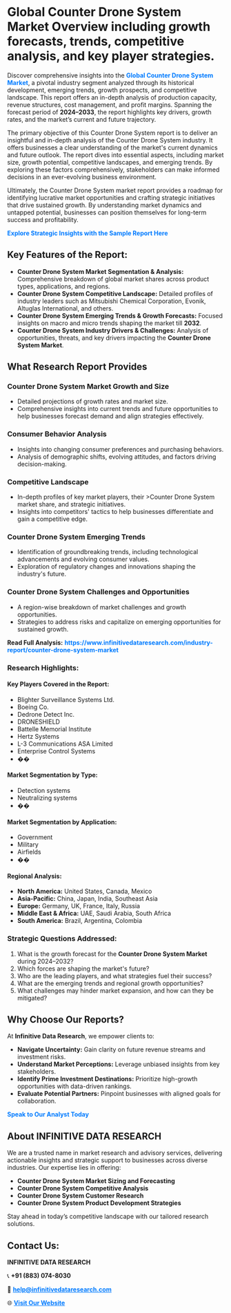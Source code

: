 <h1>Global Counter Drone System Market Overview including growth forecasts, trends, competitive analysis, and key player strategies.</h1>
<p>
Discover comprehensive insights into the 
<a href="https://www.infinitivedataresearch.com/industry-report/counter-drone-system-market" rel="dofollow" style="color: #007BFF; text-decoration: none;"><strong>Global Counter Drone System Market</strong></a>, a pivotal industry segment analyzed through its historical development, emerging trends, growth prospects, and competitive landscape. This report offers an in-depth analysis of production capacity, revenue structures, cost management, and profit margins. Spanning the forecast period of <strong>2024–2033</strong>, the report highlights key drivers, growth rates, and the market’s current and future trajectory.
</p>
<p>
The primary objective of this Counter Drone System report is to deliver an insightful and in-depth analysis of the Counter Drone System industry. It offers businesses a clear understanding of the market's current dynamics and future outlook. The report dives into essential aspects, including market size, growth potential, competitive landscapes, and emerging trends. By exploring these factors comprehensively, stakeholders can make informed decisions in an ever-evolving business environment.
</p>
<p>
Ultimately, the Counter Drone System market report provides a roadmap for identifying lucrative market opportunities and crafting strategic initiatives that drive sustained growth. By understanding market dynamics and untapped potential, businesses can position themselves for long-term success and profitability.
</p>
<p>
<a href="https://www.infinitivedataresearch.com/request-sample/reportId=109183" style="color: #007BFF; text-decoration: none;"><strong>Explore Strategic Insights with the Sample Report Here</strong></a>
</p>

<h2>Key Features of the Report:</h2>
<ul>
<li><strong>Counter Drone System Market Segmentation & Analysis:</strong> Comprehensive breakdown of global market shares across product types, applications, and regions.</li>
<li><strong>Counter Drone System Competitive Landscape:</strong> Detailed profiles of industry leaders such as Mitsubishi Chemical Corporation, Evonik, Altuglas International, and others.</li>
<li><strong>Counter Drone System Emerging Trends & Growth Forecasts:</strong> Focused insights on macro and micro trends shaping the market till <strong>2032</strong>.</li>
<li><strong>Counter Drone System Industry Drivers & Challenges:</strong> Analysis of opportunities, threats, and key drivers impacting the <strong>Counter Drone System Market</strong>.</li>
</ul>

<h2>What Research Report Provides</h2>
<h3>Counter Drone System Market Growth and Size</h3>
<ul>
<li>Detailed projections of growth rates and market size.</li>
<li>Comprehensive insights into current trends and future opportunities to help businesses forecast demand and align strategies effectively.</li>
</ul>

<h3>Consumer Behavior Analysis</h3>
<ul>
<li>Insights into changing consumer preferences and purchasing behaviors.</li>
<li>Analysis of demographic shifts, evolving attitudes, and factors driving decision-making.</li>
</ul>

<h3>Competitive Landscape</h3>
<ul>
<li>In-depth profiles of key market players, their >Counter Drone System market share, and strategic initiatives.</li>
<li>Insights into competitors' tactics to help businesses differentiate and gain a competitive edge.</li>
</ul>

<h3>Counter Drone System Emerging Trends</h3>
<ul>
<li>Identification of groundbreaking trends, including technological advancements and evolving consumer values.</li>
<li>Exploration of regulatory changes and innovations shaping the industry's future.</li>
</ul>

<h3>Counter Drone System Challenges and Opportunities</h3>
<ul>
<li>A region-wise breakdown of market challenges and growth opportunities.</li>
<li>Strategies to address risks and capitalize on emerging opportunities for sustained growth.</li>
</ul>
<p><strong>Read Full Analysis:</strong> <a href="https://www.infinitivedataresearch.com/industry-report/counter-drone-system-market" rel="dofollow" style="color: #007BFF; text-decoration: none;"><strong>https://www.infinitivedataresearch.com/industry-report/counter-drone-system-market</strong></a></p>
<h3>Research Highlights:</h3>
<h4>Key Players Covered in the Report:</h4>
<ul><li>Blighter Surveillance Systems Ltd.</li><li>Boeing Co.</li><li>Dedrone Detect Inc.</li><li>DRONESHIELD</li><li>Battelle Memorial Institute</li><li>Hertz Systems</li><li>L-3 Communications ASA Limited</li><li>Enterprise Control Systems</li><li>��</li></ul>
<h4>Market Segmentation by Type:</h4>
<ul><li>Detection systems</li><li>Neutralizing systems</li><li>��</li></ul>
<h4>Market Segmentation by Application:</h4>
<ul><li>Government</li><li>Military</li><li>Airfields</li><li>��</li></ul>

<h4>Regional Analysis:</h4>
<ul>
<li><strong>North America:</strong> United States, Canada, Mexico</li>
<li><strong>Asia-Pacific:</strong> China, Japan, India, Southeast Asia</li>
<li><strong>Europe:</strong> Germany, UK, France, Italy, Russia</li>
<li><strong>Middle East & Africa:</strong> UAE, Saudi Arabia, South Africa</li>
<li><strong>South America:</strong> Brazil, Argentina, Colombia</li>
</ul>

<h3>Strategic Questions Addressed:</h3>
<ol>
<li>What is the growth forecast for the <strong>Counter Drone System Market</strong> during 2024–2032?</li>
<li>Which forces are shaping the market's future?</li>
<li>Who are the leading players, and what strategies fuel their success?</li>
<li>What are the emerging trends and regional growth opportunities?</li>
<li>What challenges may hinder market expansion, and how can they be mitigated?</li>
</ol>

<h2>Why Choose Our Reports?</h2>
<p>At <strong>Infinitive Data Research</strong>, we empower clients to:</p>
<ul>
<li><strong>Navigate Uncertainty:</strong> Gain clarity on future revenue streams and investment risks.</li>
<li><strong>Understand Market Perceptions:</strong> Leverage unbiased insights from key stakeholders.</li>
<li><strong>Identify Prime Investment Destinations:</strong> Prioritize high-growth opportunities with data-driven rankings.</li>
<li><strong>Evaluate Potential Partners:</strong> Pinpoint businesses with aligned goals for collaboration.</li>
</ul>
<p><a href="https://www.infinitivedataresearch.com/industry-report/counter-drone-system-market" rel="dofollow" style="color: #007BFF; text-decoration: none;"><strong>Speak to Our Analyst Today</strong></a></p>

<h2>About INFINITIVE DATA RESEARCH</h2>
<p>We are a trusted name in market research and advisory services, delivering actionable insights and strategic support to businesses across diverse industries. Our expertise lies in offering:</p>
<ul>
<li><strong>Counter Drone System Market Sizing and Forecasting</strong></li>
<li><strong>Counter Drone System Competitive Analysis</strong></li>
<li><strong>Counter Drone System Customer Research</strong></li>
<li><strong>Counter Drone System Product Development Strategies</strong></li>
</ul>
<p>Stay ahead in today’s competitive landscape with our tailored research solutions.</p>

<h2>Contact Us:</h2>
<p><strong>INFINITIVE DATA RESEARCH</strong></p>
<p>📞 <strong>+91 (883) 074-8030</strong></p>
<p>📧 <strong><a href="mailto:help@infinitivedataresearch.com" style="color: #007BFF;">help@infinitivedataresearch.com</a></strong></p>
<p>🌐 <strong><a href="https://www.infinitivedataresearch.com" rel="dofollow" style="color: #007BFF;">Visit Our Website</a></strong></p>